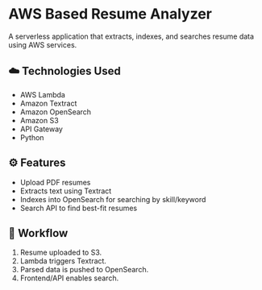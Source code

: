 # AWS Based Resume Analyzer

A serverless application that extracts, indexes, and searches resume data using AWS services.

## ☁️ Technologies Used
- AWS Lambda
- Amazon Textract
- Amazon OpenSearch
- Amazon S3
- API Gateway
- Python

## ⚙ Features
- Upload PDF resumes
- Extracts text using Textract
- Indexes into OpenSearch for searching by skill/keyword
- Search API to find best-fit resumes

## 🔄 Workflow
1. Resume uploaded to S3.
2. Lambda triggers Textract.
3. Parsed data is pushed to OpenSearch.
4. Frontend/API enables search.


